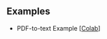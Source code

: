 ## Examples
- PDF-to-text Example [[Colab](https://colab.research.google.com/github/muuusiiik/AIFT_data_preprocessing/blob/main/text_correction/AIFT_text_correction_with_llm.ipynb)]
